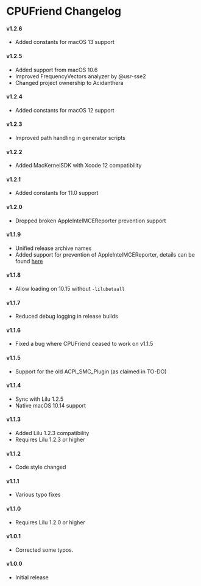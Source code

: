 CPUFriend Changelog
===================
#### v1.2.6
- Added constants for macOS 13 support

#### v1.2.5
- Added support from macOS 10.6
- Improved FrequencyVectors analyzer by @usr-sse2
- Changed project ownership to Acidanthera

#### v1.2.4
- Added constants for macOS 12 support

#### v1.2.3
- Improved path handling in generator scripts

#### v1.2.2
- Added MacKernelSDK with Xcode 12 compatibility

#### v1.2.1
- Added constants for 11.0 support

#### v1.2.0
- Dropped broken AppleIntelMCEReporter prevention support

#### v1.1.9
- Unified release archive names
- Added support for prevention of AppleIntelMCEReporter, details can be found [here](https://github.com/acidanthera/bugtracker/issues/424#issuecomment-512596034)

#### v1.1.8
- Allow loading on 10.15 without `-lilubetaall`

#### v1.1.7
- Reduced debug logging in release builds

#### v1.1.6
- Fixed a bug where CPUFriend ceased to work on v1.1.5

#### v1.1.5
- Support for the old ACPI_SMC_Plugin (as claimed in TO-DO)

#### v1.1.4
- Sync with Lilu 1.2.5
- Native macOS 10.14 support

#### v1.1.3
- Added Lilu 1.2.3 compatibility
- Requires Lilu 1.2.3 or higher

#### v1.1.2
- Code style changed

#### v1.1.1
- Various typo fixes

#### v1.1.0
- Requires Lilu 1.2.0 or higher

#### v1.0.1
- Corrected some typos.

#### v1.0.0
- Initial release
